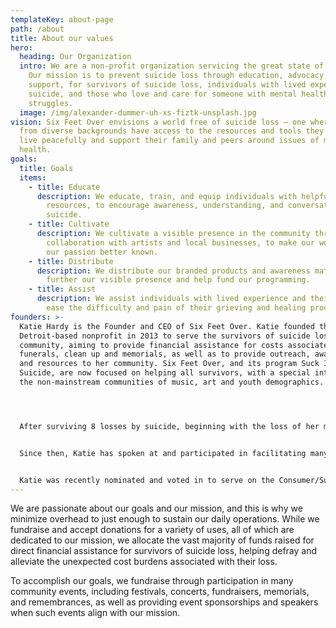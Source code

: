 ```yaml
---
templateKey: about-page
path: /about
title: About our values
hero:
  heading: Our Organization
  intro: We are a non-profit organization servicing the great state of Michigan.
    Our mission is to prevent suicide loss through education, advocacy, and
    support, for survivors of suicide loss, individuals with lived experience of
    suicide, and those who love and care for someone with mental health
    struggles.
  image: /img/alexander-dummer-uh-xs-fiztk-unsplash.jpg
vision: Six Feet Over envisions a world free of suicide loss – one where people
  from diverse backgrounds have access to the resources and tools they need to
  live peacefully and support their family and peers around issues of mental
  health.
goals:
  title: Goals
  items:
    - title: Educate
      description: We educate, train, and equip individuals with helpful and relevant
        resources, to encourage awareness, understanding, and conversation about
        suicide.
    - title: Cultivate
      description: We cultivate a visible presence in the community through
        collaboration with artists and local businesses, to make our work and
        our passion better known.
    - title: Distribute
      description: We distribute our branded products and awareness materials, to both
        further our visible presence and help fund our programming.
    - title: Assist
      description: We assist individuals with lived experience and their families to
        ease the difficulty and pain of their grieving and healing processes.
founders: >-
  Katie Hardy is the Founder and CEO of Six Feet Over. Katie founded the
  Detroit-based nonprofit in 2013 to serve the survivors of suicide loss in her
  community, aiming to provide financial assistance for costs associated such as
  funerals, clean up and memorials, as well as to provide outreach, awareness,
  and resources to her community. Six Feet Over, and its program Suck It!
  Suicide, are now focused on helping all survivors, with a special interest in
  the non-mainstream communities of music, art and youth demographics.




  After surviving 8 losses by suicide, beginning with the loss of her mother in 2003, Katie found that support groups and functions catered too much to the norms of society, avoiding and minimizing the needs of authenticity and honesty in the grieving process. She saw a profound need within her community for information, conversation, and postvention after loss.


  Since then, Katie has spoken at and participated in facilitating many events including Survivors’ Day conferences, school and community events, memorials, and has continued to tell her story to both public and private companies, providing a better understanding and more insight into the life of a survivor.


  Katie was recently nominated and voted in to serve on the Consumer/Survivor Subcommittee of the National Suicide Prevention Lifeline, and she has been featured in several articles and blogs including Hour Detroit, The Oakland Press, BLocal Detroit, and Hip In Detroit, as well as mentions in The Metro Times and discussions in the podcast A History of the Ridiculous.
---
```

We are passionate about our goals and our mission, and this is why we minimize overhead to just enough to sustain our daily operations. While we fundraise and accept donations for a variety of uses, all of which are dedicated to our mission, we allocate the vast majority of funds raised for direct financial assistance for survivors of suicide loss, helping defray and alleviate the unexpected cost burdens associated with their loss.

To accomplish our goals, we fundraise through participation in many community events, including festivals, concerts, fundraisers, memorials, and remembrances, as well as providing event sponsorships and speakers when such events align with our mission.